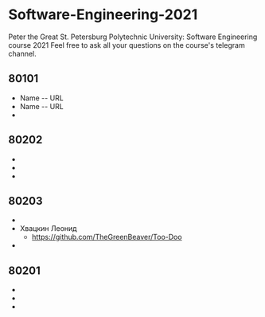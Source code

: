 # Software-Engineering-2021
Peter the Great St. Petersburg Polytechnic University: Software Engineering course 2021
Feel free to ask all your questions on the course's telegram channel.
## 80101
- Name -- URL
- Name -- URL
-
## 80202
-
-
-
## 80203

-
- Хвацкин Леонид
    - https://github.com/TheGreenBeaver/Too-Doo
-

## 80201
-
-
-
